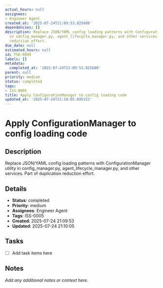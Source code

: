 ```yaml
---
actual_hours: null
assignees:
- Engineer Agent
created_at: '2025-07-24T21:09:53.025680'
dependencies: []
description: Replace JSON/YAML config loading patterns with ConfigurationManager utility
  in config_manager.py, agent_lifecycle_manager.py, and other services. Part of duplication
  reduction effort.
due_date: null
estimated_hours: null
id: TSK-0045
labels: []
metadata:
  completed_at: '2025-07-24T21:09:53.025680'
parent: null
priority: medium
status: completed
tags:
- ISS-0005
title: Apply ConfigurationManager to config loading code
updated_at: '2025-07-24T21:10:05.695152'
---
```


# Apply ConfigurationManager to config loading code

## Description
Replace JSON/YAML config loading patterns with ConfigurationManager utility in config_manager.py, agent_lifecycle_manager.py, and other services. Part of duplication reduction effort.

## Details
- **Status**: completed
- **Priority**: medium
- **Assignees**: Engineer Agent
- **Tags**: ISS-0005
- **Created**: 2025-07-24 21:09:53
- **Updated**: 2025-07-24 21:10:05

## Tasks
- [ ] Add task items here

## Notes
_Add any additional notes or context here._

